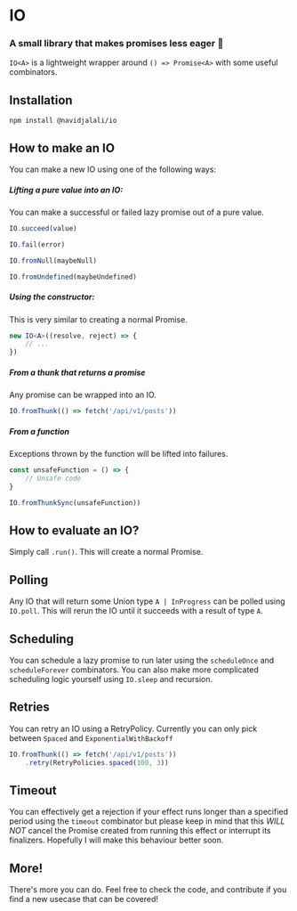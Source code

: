 # IO
### A small library that makes promises less eager 🥔

`IO<A>` is a lightweight wrapper around `() => Promise<A>` with some useful combinators.

## Installation

`npm install @navidjalali/io`

## How to make an IO

You can make a new IO using one of the following ways:

##### Lifting a pure value into an IO:

You can make a successful or failed lazy promise out of a pure value.

```typescript
IO.succeed(value)
```
```typescript
IO.fail(error)
```
```typescript
IO.fromNull(maybeNull)
```
```typescript
IO.fromUndefined(maybeUndefined)
```

##### Using the constructor:
This is very similar to creating a normal Promise.

```typescript
new IO<A>((resolve, reject) => {
    // ...
})
```

##### From a thunk that returns a promise

Any promise can be wrapped into an IO.

```typescript
IO.fromThunk(() => fetch('/api/v1/posts'))
```

##### From a function

Exceptions thrown by the function will be lifted into failures.

```typescript
const unsafeFunction = () => {
    // Unsafe code
}

IO.fromThunkSync(unsafeFunction))
```

## How to evaluate an IO?

Simply call `.run()`. This will create a normal Promise.

## Polling

Any IO that will return some Union type  `A | InProgress` can be polled using `IO.poll`. This will rerun the IO until it succeeds with a result of type `A`.

## Scheduling
You can schedule a lazy promise to run later using the `scheduleOnce` and `scheduleForever` combinators. You can also make more complicated scheduling logic yourself using `IO.sleep` and recursion.

## Retries

You can retry an IO using a RetryPolicy. Currently you can only pick between `Spaced` and `ExponentialWithBackoff`

```typescript
IO.fromThunk(() => fetch('/api/v1/posts'))
    .retry(RetryPolicies.spaced(100, 3))
```

## Timeout

You can effectively get a rejection if your effect runs longer than a specified period using the `timeout` combinator but please keep in mind that this *WILL NOT* cancel the Promise created from running this effect or interrupt its finalizers. Hopefully I will make this behaviour better soon.

## More!
There's more you can do. Feel free to check the code, and contribute if you find a new usecase that can be covered!
